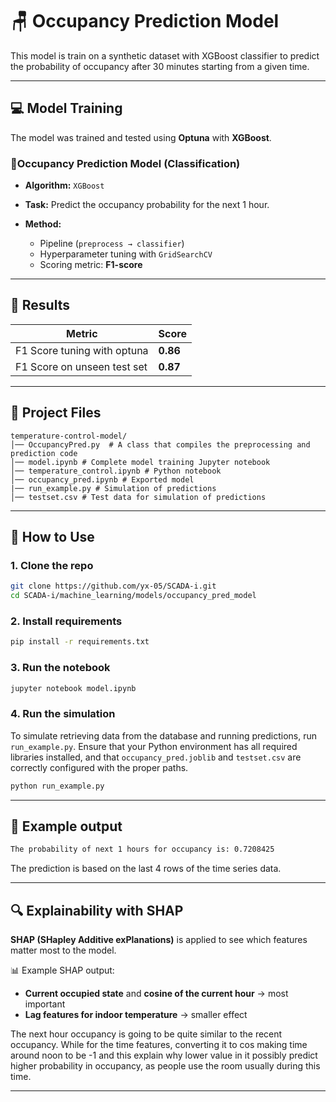 # 🪑 Occupancy Prediction Model

This model is train on a synthetic dataset with XGBoost classifier to predict the probability of occupancy after 30 minutes starting from a given time. 

---

## 💻 Model Training

The model was trained and tested using **Optuna** with **XGBoost**.

### 🔹**Occupancy Prediction Model (Classification)**

* **Algorithm:** `XGBoost`
* **Task:** Predict the occupancy probability for the next 1 hour.
* **Method:**

  * Pipeline (`preprocess → classifier`)
  * Hyperparameter tuning with `GridSearchCV`
  * Scoring metric: **F1-score**

---

## 🧠 Results

| Metric   | Score      |
| -------- | ---------- |
| F1 Score tuning with optuna | **0.86**  |
| F1 Score on unseen test set | **0.87**   |

---

## 📂 Project Files

```
temperature-control-model/
│── OccupancyPred.py  # A class that compiles the preprocessing and prediction code
│── model.ipynb # Complete model training Jupyter notebook
│── temperature_control.ipynb # Python notebook
│── occupancy_pred.ipynb # Exported model
|── run_example.py # Simulation of predictions
│── testset.csv # Test data for simulation of predictions
```

---

## 🚀 How to Use

### 1. Clone the repo

```bash
git clone https://github.com/yx-05/SCADA-i.git
cd SCADA-i/machine_learning/models/occupancy_pred_model
```

### 2. Install requirements

```bash
pip install -r requirements.txt
```

### 3. Run the notebook

```bash
jupyter notebook model.ipynb
```

### 4. Run the simulation

To simulate retrieving data from the database and running predictions, run `run_example.py`. Ensure that your Python environment has all required libraries installed, and that `occupancy_pred.joblib` and `testset.csv` are correctly configured with the proper paths.
```bash
python run_example.py
```

---

## 📃 Example output
```bash
The probability of next 1 hours for occupancy is: 0.7208425
```
The prediction is based on the last 4 rows of the time series data. 

---

## 🔍 Explainability with SHAP

**SHAP (SHapley Additive exPlanations)** is applied to see which features matter most to the model.

📊 Example SHAP output:

* **Current occupied state** and **cosine of the current hour** → most important
* **Lag features for indoor temperature** → smaller effect

The next hour occupancy is going to be quite similar to the recent occupancy. While for the time features, converting it to cos making time around noon to be -1 and this explain why lower value in it possibly predict higher probability in occupancy, as people use the room usually during this time. 

---
